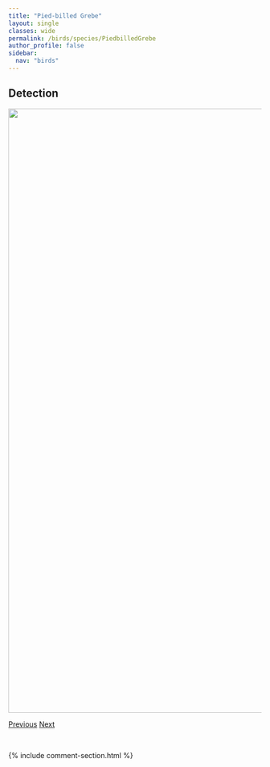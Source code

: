 ```yaml
---
title: "Pied-billed Grebe"
layout: single
classes: wide
permalink: /birds/species/PiedbilledGrebe
author_profile: false
sidebar:
  nav: "birds"
---
```


<h2>Detection</h2>

<a href="https://drive.google.com/uc?export=view&id=15_uN4mRNSqkaR85dbFx33y0sVWhW6Ndm">
<img src="https://drive.google.com/uc?export=view&id=15_uN4mRNSqkaR85dbFx33y0sVWhW6Ndm" height = "1200" width = "800">
</a>

<a href="/birds/species/PalmWarbler/" class="pagination--pager" title="Palm Warbler">Previous</a> <a href="/birds/species/PhiladelphiaVireo/" class="pagination--pager" title="Philadelphia Vireo">Next</a>

<p>&nbsp;</p>

{% include comment-section.html %}
